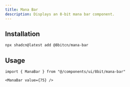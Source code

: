 ```yaml
---
title: Mana Bar
description: Displays an 8-bit mana bar component.
---
```


## Installation

```bash
npx shadcn@latest add @8bitcn/mana-bar
```

## Usage

```tsx showLineNumbers
import { ManaBar } from "@/components/ui/8bit/mana-bar"
```

```tsx showLineNumbers
<ManaBar value={75} />
```
